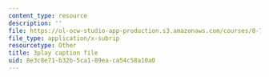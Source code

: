 ```yaml
---
content_type: resource
description: ''
file: https://ol-ocw-studio-app-production.s3.amazonaws.com/courses/8-701-introduction-to-nuclear-and-particle-physics-fall-2020/8e3c8e71b32b5ca189eaca54c58a10a0_DXf8JrCEaNk.vtt
file_type: application/x-subrip
resourcetype: Other
title: 3play caption file
uid: 8e3c8e71-b32b-5ca1-89ea-ca54c58a10a0
---
```

